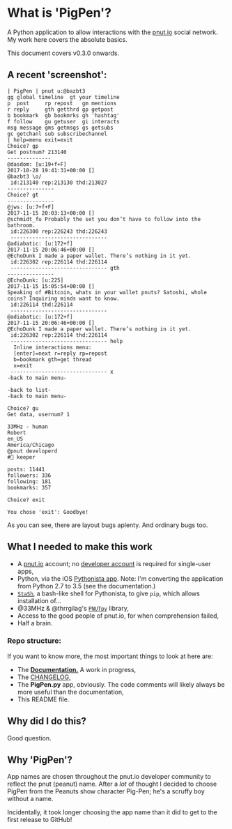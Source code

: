 # What is 'PigPen'?
A Python application to allow interactions with the [pnut.io](https://pnut.io) social network.  My work here covers the absolute basics.

This document covers v0.3.0 onwards.

## A recent 'screenshot':

```
| PigPen | pnut u:@bazbt3
gg global timeline  gt your timeline
p  post     rp repost   gm mentions
r reply     gth getthrd gp getpost
b bookmark  gb bookmrks gh 'hashtag'
f follow    gu getuser  gi interacts
msg message gms getmsgs gs getsubs
gc getchanl sub subscribechannel
| help=menu exit=exit
Choice? gp
Get postnum? 213140
--------------
@dasdom: [u:19+f+F]
2017-10-28 19:41:31+00:00 []
@bazbt3 \o/
 id:213140 rep:213130 thd:213027
---------------
Choice? gt
---------------
@jws: [u:7+f+F]
2017-11-15 20:03:13+00:00 []
@schmidt_fu Probably the set you don’t have to follow into the bathroom.
 id:226300 rep:226243 thd:226243
 ------------------------------- 
@adiabatic: [u:172+f]
2017-11-15 20:06:46+00:00 []
@EchoDunk I made a paper wallet. There’s nothing in it yet. 
 id:226302 rep:226114 thd:226114
 ------------------------------- gth
---------------
@EchoDunk: [u:225]
2017-11-15 15:05:54+00:00 []
Speaking of #Bitcoin, whats in your wallet pnuts? Satoshi, whole coins? Inquiring minds want to know. 
 id:226114 thd:226114
 ------------------------------- 
@adiabatic: [u:172+f]
2017-11-15 20:06:46+00:00 []
@EchoDunk I made a paper wallet. There’s nothing in it yet. 
 id:226302 rep:226114 thd:226114
 ------------------------------- help
  Inline interactions menu:
  [enter]=next r=reply rp=repost
  b=bookmark gth=get thread
  x=exit
 ------------------------------- x
-back to main menu-

-back to list-
-back to main menu-

Choice? gu
Get data, usernum? 1

33MHz - human
Robert
en_US
America/Chicago
@pnut developerd
#🐝 keeper

posts: 11441
followers: 336
following: 181
bookmarks: 357

Choice? exit
 
You chose 'exit': Goodbye!
```

As you can see, there are layout bugs aplenty. And ordinary bugs too.

## What I needed to make this work
* A [pnut.io](https://pnut.io) account; no [developer account](https://pnut.io/dev) is required for single-user apps,
* Python, via the iOS [Pythonista app](http://omz-software.com/pythonista/). Note: I'm converting the application from Python 2.7 to 3.5 (see the documentation.)
* [`StaSh`](https://gist.github.com/CodyKochmann/4d6b40e77ba862e634185a038d2c3f13), a bash-like shell for Pythonista, to give `pip`, which allows installation of… 
* @33MHz & @thrrgilag's [`PNUTpy`](https://github.com/pnut-api/PNUTpy) library,
* Access to the good people of pnut.io, for when comprehension failed,
* Half a brain.

### Repo structure:
If you want to know more, the most important things to look at here are:

* The **[Documentation.](/docs/00-index.md)**  A work in progress,
* The [CHANGELOG,](CHANGELOG.md)
* The **PigPen.py** app, obviously.  The code comments will likely always be more useful than the documentation,
* This README file.

## Why did I do this?
Good question.

## Why 'PigPen'?
App names are chosen throughout the pnut.io developer community to reflect the pnut (peanut) name. After a *lot* of thought I decided to choose PigPen from the Peanuts show character Pig-Pen; he's a scruffy boy without a name.

Incidentally, it took longer choosing the app name than it did to get to the first release to GitHub!
